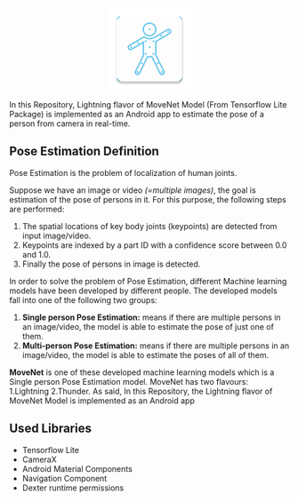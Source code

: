 <p align="center">
  <img src="https://github.com/hamidrmsj/Pose_Estimation/raw/master/app/src/main/res/mipmap-xxxhdpi/ic_launcher.png" width=150 />
</p>
In this Repository, Lightning flavor of MoveNet Model (From Tensorflow Lite Package) is implemented as an Android app to estimate the pose of a person from camera in real-time.

## Pose Estimation Definition
Pose Estimation is the problem of localization of human joints.

Suppose we have an image or video *(=multiple images)*, the goal is estimation of the pose of persons in it. For this purpose, the following steps are performed:
1. The spatial locations of key body joints (keypoints) are detected from input image/video.
2. Keypoints are indexed by a part ID with a confidence score between 0.0 and 1.0.
3. Finally the pose of persons in image is detected.

In order to solve the problem of Pose Estimation, different Machine learning models have been developed by different people. The developed models fall into one of the following two groups:
1. **Single person Pose Estimation:** means if there are multiple persons in an image/video, the model is able to estimate the pose of just one of them.
2. **Multi-person Pose Estimation:** means if there are multiple persons in an image/video, the model is able to estimate the poses of all of them.

**MoveNet** is one of these developed machine learning models which is a Single person Pose Estimation model. MoveNet has two flavours: 1.Lightning 2.Thunder. As said, In this Repository, the Lightning flavor of MoveNet Model  is implemented as an Android app

## Used Libraries
- Tensorflow Lite
- CameraX
- Android Material Components
- Navigation Component
- Dexter runtime permissions
